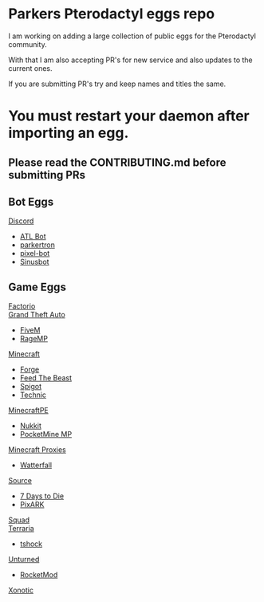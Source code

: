 # Parkers Pterodactyl eggs repo

I am working on adding a large collection of public eggs for the Pterodactyl community.

With that I am also accepting PR's for new service and also updates to the current ones.

If you are submitting PR's try and keep names and titles the same.


# You must restart your daemon after importing an egg.


## Please read the CONTRIBUTING.md before submitting PRs

## Bot Eggs

[Discord](/bots/discord/)  
* [ATL Bot](/bots/discord/atlbot)  
* [parkertron](/bots/discord/parkertron/)  
* [pixel-bot](/bots/discord/pixelbot/)  
* [Sinusbot](/bots/discord/sinusbot/)  

## Game Eggs

[Factorio](/factorio/factorio/)  
[Grand Theft Auto](/gta/)  
* [FiveM](/gta/fivem/)  
* [RageMP](/gta/ragemp/)  

[Minecraft](/minecraft/)
* [Forge](/minecraft/forge/)  
* [Feed The Beast](/minecraft/ftb/)  
* [Spigot](/minecraft/pigot/)  
* [Technic](/minecraft/technic/)  

[MinecraftPE](/minecraft_pe/)  
* [Nukkit](/minecraft_pe/nukkit/)  
* [PocketMine MP](/minecraft_pe/pocketmine_mp/)  

[Minecraft Proxies](/minecraft_proxy/)  
* [Watterfall](/minecraft_proxy/waterfall/)  

[Source](/source_servers/)  
* [7 Days to Die](/source_servers/7dtd/)  
* [PixARK](/source_servers/pixark/)  

[Squad](/squad/)  
[Terraria](/terraria/)  
* [tshock](/terraria/tshock/)  

[Unturned](/unturned/)  
* [RocketMod](/unturned/rockermod/)  

[Xonotic](/xonotic/)  
